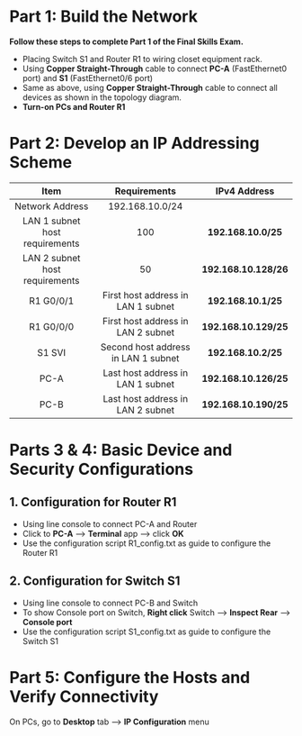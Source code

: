 # Part 1: Build the Network
**Follow these steps to complete Part 1 of the Final Skills Exam.** <br>
- Placing Switch S1 and Router R1 to wiring closet equipment rack.
- Using **Copper Straight-Through** cable to connect **PC-A** (FastEthernet0 port) and **S1** (FastEthernet0/6 port)
- Same as above, using **Copper Straight-Through** cable to connect all devices as shown in the topology diagram.
- **Turn-on PCs and Router R1**

# Part 2: Develop an IP Addressing Scheme

|Item|Requirements|IPv4 Address|
|:---:|:---:|:---:|
|Network Address|192.168.10.0/24||
|LAN 1 subnet host requirements|100|**192.168.10.0/25**|
|LAN 2 subnet host requirements|50|**192.168.10.128/26**|
|R1 G0/0/1|First host address in LAN 1 subnet|**192.168.10.1/25**|
|R1 G0/0/0|First host address in LAN 2 subnet|**192.168.10.129/25**|
|S1 SVI|Second host address in LAN 1 subnet|**192.168.10.2/25**|
|PC-A|Last host address in LAN 1 subnet|**192.168.10.126/25**|
|PC-B|Last host address in LAN 2 subnet|**192.168.10.190/25**|

# Parts 3 & 4: Basic Device and Security Configurations
## 1. Configuration for Router R1
- Using line console to connect PC-A and Router
- Click to **PC-A** --> **Terminal** app --> click **OK**
- Use the configuration script R1_config.txt as guide to configure the Router R1

## 2. Configuration for Switch S1
- Using line console to connect PC-B and Switch
- To show Console port on Switch, **Right click** Switch --> **Inspect Rear** --> **Console port**
- Use the configuration script S1_config.txt as guide to configure the Switch S1

# Part 5: Configure the Hosts and Verify Connectivity
On PCs, go to **Desktop** tab --> **IP Configuration** menu




